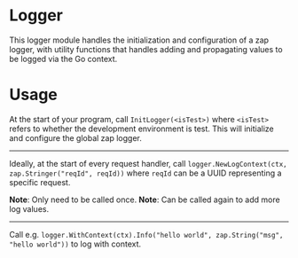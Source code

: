 # Logger

This logger module handles the initialization and configuration of a zap logger, with utility functions that handles adding and propagating values to be logged via the Go context.

# Usage

At the start of your program, call `InitLogger(<isTest>)` where `<isTest>` refers to whether the development environment is test. This will initialize and configure the global zap logger.

---

Ideally, at the start of every request handler, call `logger.NewLogContext(ctx, zap.Stringer("reqId", reqId))` where `reqId` can be a UUID representing a specific request.

**Note**: Only need to be called once.
**Note**: Can be called again to add more log values.

---

Call e.g. `logger.WithContext(ctx).Info("hello world", zap.String("msg", "hello world"))` to log with context.
